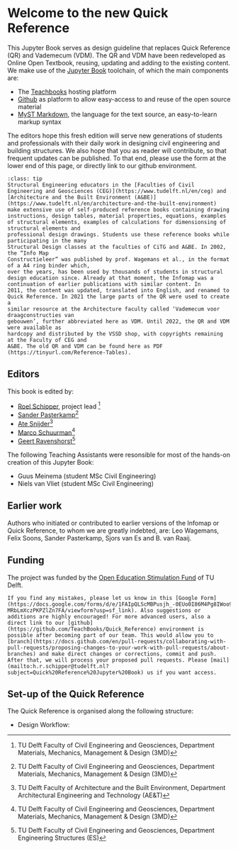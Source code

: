 # Welcome to the new Quick Reference
This Jupyter Book serves as design guideline that replaces Quick Reference (QR) and Vademecum (VDM). The QR and VDM have been redeveloped  as Online Open Textbook, reusing, updating and adding to the existing content. We make use of the [Jupyter Book](https://jupyterbook.org/en/stable/intro.html) toolchain, of which the main components are:
- The [Teachbooks](https://teachbooks.github.io/) hosting platform
- [Github](https://github.com/TeachBooks/Quick_Reference) as platform to allow easy-access to and reuse of the open source material
- [MyST Markdown](https://myst-parser.readthedocs.io/en/latest/syntax/typography.html), the language for the text source, an easy-to-learn markup syntax

The editors hope this fresh edition will serve new generations of students and professionals with their daily work in designing civil engineering and building structures. We also hope that you as reader will contribute, so that frequent updates can be published. To that end, please use the form at the lower end of this page, or directly link to our github environment.

`````{admonition} A little history...
:class: tip
Structural Engineering educators in the [Faculties of Civil Engineering and Geosciences (CEG)](https://www.tudelft.nl/en/ceg) and [Architecture and the Built Environment (A&BE)](https://www.tudelft.nl/en/architecture-and-the-built-environment) make extensive use of self-produced reference books containing drawing instructions, design tables, material properties, equations, examples
of structural elements, examples of calculations for dimensionsing of structural elements and
professional design drawings. Students use these reference books while participating in the many
Structural Design classes at the faculties of CiTG and A&BE. In 2002, the “Info Map
Constructieleer” was published by prof. Wagemans et al., in the format of a A4 ring binder which,
over the years, has been used by thousands of students in structural design education since. Already at that moment, the Infomap was a continuation of earlier publications with similar content. In
2011, the content was updated, translated into English, and renamed to Quick Reference. In 2021 the large parts of the QR were used to create a
similar resource at the Architecture faculty called ‘Vademecum voor draagconstructies van
gebouwen’, further abbreviated here as VDM. Until 2022, the QR and VDM were available as
hardcopy and distributed by the VSSD shop, with copyrights remaining at the Faculty of CEG and
A&BE. The old QR and VDM can be found here as PDF (https://tinyurl.com/Reference-Tables). 
`````

## Editors
This book is edited by:
- [Roel Schipper](https://www.tudelft.nl/citg/over-faculteit/afdelingen/chairs/dbe/building-engineering/staff/drir-hr-roel-schipper), project lead [^1]
- [Sander Pasterkamp](https://www.tudelft.nl/citg/over-faculteit/afdelingen/chairs/dbe/building-engineering/staff/ir-s-pasterkamp)[^1]
- [Ate Snijder](https://www.tudelft.nl/staff/a.h.snijder/)[^2]
- [Marco Schuurman](https://www.tudelft.nl/staff/a.c.b.schuurman/?cHash=c59805dd5d8dd4baca341a27f26a6805)[^1]
- [Geert Ravenshorst](https://www.tudelft.nl/citg/over-faculteit/afdelingen/engineering-structures/sections-labs/biobased-structures-and-materials/staff/drir-gjp-ravenshorst)[^3]

The following Teaching Assistants were resonsible for most of the hands-on creation of this Jupyter Book:
- Guus Meinema (student MSc Civil Engineering)
- Niels van Vliet (student MSc Civil Engineering)

## Earlier work
Authors who initiated or contributed to earlier versions of the Infomap or Quick Reference, to whom we are greatly indebted, are: Leo Wagemans, Felix Soons, Sander Pasterkamp, Sjors van Es and B. van Raaij.

## Funding
The project was funded by the [Open Education Stimulation Fund](https://www.tudelft.nl/en/open-science/funding/awarded-projects/open-education-stimulation-fund-2023) of TU Delft.

```{admonition} Please collaborate with us!
If you find any mistakes, please let us know in this [Google Form](https://docs.google.com/forms/d/e/1FAIpQLScMBPusjh_-0EUo0I86M4Pg8IWoo9z-MRbLmXczPKPZlZn7FA/viewform?usp=sf_link). Also suggestions or additions are highly encouraged! For more advanced users, also a direct link to our [github](https://github.com/TeachBooks/Quick_Reference) environment is possible after becoming part of our team. This would allow you to [branch](https://docs.github.com/en/pull-requests/collaborating-with-pull-requests/proposing-changes-to-your-work-with-pull-requests/about-branches) and make direct changes or corrections, commit and push. After that, we will process your proposed pull requests. Please [mail](mailto:h.r.schipper@tudelft.nl?subject=Quick%20Reference%20Jupyter%20Book) us if you want access.
```
## Set-up of the Quick Reference

The Quick Reference is organised along the following structure:
- Design Workflow: 

[^1]: TU Delft Faculty of Civil Engineering and Geosciences, Department Materials, Mechanics, Management & Design (3MD) 
[^2]: TU Delft Faculty of Architecture and the Built Environment, Department Architectural Engineering and Technology (AE&T)
[^3]: TU Delft Faculty of Civil Engineering and Geosciences, Department Engineering Structures (ES)


